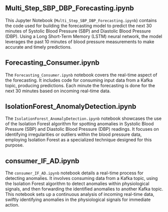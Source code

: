 ## Multi_Step_SBP_DBP_Forecasting.ipynb

This Jupyter Notebook (`Multi_Step_SBP_DBP_Forecasting.ipynb`) contains the code used for building the forecasting model to predict the next 30 minutes of Systolic Blood Pressure (SBP) and Diastolic Blood Pressure (DBP). Using a Long Short-Term Memory (LSTM) neural network, the model leverages the past 10 minutes of blood pressure measurements to make accurate and timely predictions.


## Forecasting_Consumer.ipynb

The `Forecasting_Consumer.ipynb` notebook covers the real-time aspect of the forecasting. It includes code for consuming input data from a Kafka topic, producing predictions. Each minute the forecasting is done for the next 30 minutes based on incoming real-time data.

## IsolationForest_AnomalyDetection.ipynb
The `IsolationForest_AnomalyDetection.ipynb` notebook showcases the use of the Isolation Forest algorithm for spotting anomalies in Systolic Blood Pressure (SBP) and Diastolic Blood Pressure (DBP) readings. It focuses on identifying irregularities or outliers within the blood pressure data, employing Isolation Forest as a specialized technique designed for this purpose.

## consumer_IF_AD.ipynb
The `consumer_IF_AD.ipynb` notebook details a real-time process for detecting anomalies. It involves consuming data from a Kafka topic, using the Isolation Forest algorithm to detect anomalies within physiological signals, and then forwarding the identified anomalies to another Kafka topic. This notebook sets up a continuous analysis of incoming real-time data, swiftly identifying anomalies in the physiological signals for immediate action.
